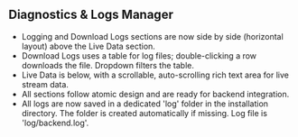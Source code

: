 ## Diagnostics & Logs Manager

- Logging and Download Logs sections are now side by side (horizontal layout) above the Live Data section.
- Download Logs uses a table for log files; double-clicking a row downloads the file. Dropdown filters the table.
- Live Data is below, with a scrollable, auto-scrolling rich text area for live stream data.
- All sections follow atomic design and are ready for backend integration. 
- All logs are now saved in a dedicated 'log' folder in the installation directory. The folder is created automatically if missing. Log file is 'log/backend.log'. 